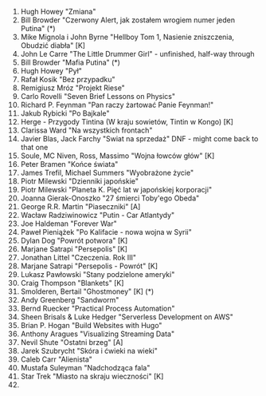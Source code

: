 1. Hugh Howey "Zmiana"
2. Bill Browder "Czerwony Alert, jak zostałem wrogiem numer jeden Putina" (*)
3. Mike Mignola i John Byrne "Hellboy Tom 1, Nasienie zniszczenia, Obudzić diabła" [K]
4. John Le Carre "The Little Drummer Girl" - unfinished, half-way through
5. Bill Browder "Mafia Putina" (*)
6. Hugh Howey "Pył"
7. Rafał Kosik "Bez przypadku"
8. Remigiusz Mróz "Projekt Riese"
9. Carlo Rovelli "Seven Brief Lessons on Physics"
10. Richard P. Feynman "Pan raczy żartować  Panie Feynman!"
11. Jakub Rybicki "Po Bajkale"
12. Herge - Przygody Tintina (W kraju sowietów, Tintin w Kongo) [K]
13. Clarissa Ward "Na wszystkich frontach"
14. Javier Blas, Jack Farchy "Swiat na sprzedaż" DNF - might come back to that one
15. Soule, MC Niven, Ross, Massimo "Wojna łowców głów" [K]
16. Peter Bramen "Końce świata"
17. James Trefil, Michael Summers "Wyobrażone życie"
18. Piotr Milewski "Dzienniki japońskie"
19. Piotr Milewski "Planeta K. Pięć lat w japońskiej korporacji"
20. Joanna Gierak-Onoszko "27 śmierci Toby'ego Obeda"
21. George R.R. Martin "Piaseczniki" [A]
22. Wacław Radziwinowicz "Putin - Car Atlantydy"
23. Joe Haldeman "Forever War"
24. Paweł Pieniążek "Po Kalifacie - nowa wojna w Syrii"
25. Dylan Dog "Powrót potwora" [K]
26. Marjane Satrapi "Persepolis" [K]
27. Jonathan Littel "Czeczenia. Rok III"
28. Marjane Satrapi "Persepolis - Powrót" [K]
29. Lukasz Pawłowski "Stany podzielone ameryki"
30. Craig Thompson "Blankets" [K]
31. Smolderen, Bertail "Ghostmoney" [K] (*)
32. Andy Greenberg "Sandworm"
33. Bernd Ruecker "Practical Process Automation"
34. Sheen Brisals & Luke Hedger "Serverless Development on AWS"
35. Brian P. Hogan "Build Websites with Hugo"
36. Anthony Aragues "Visualizing Streaming Data"
37. Nevil Shute "Ostatni brzeg" [A]
38. Jarek Szubrycht "Skóra i ćwieki na wieki"
39. Caleb Carr "Alienista"
40. Mustafa Suleyman "Nadchodząca fala"
41. Star Trek "Miasto na skraju wieczności" [K]
42. 
